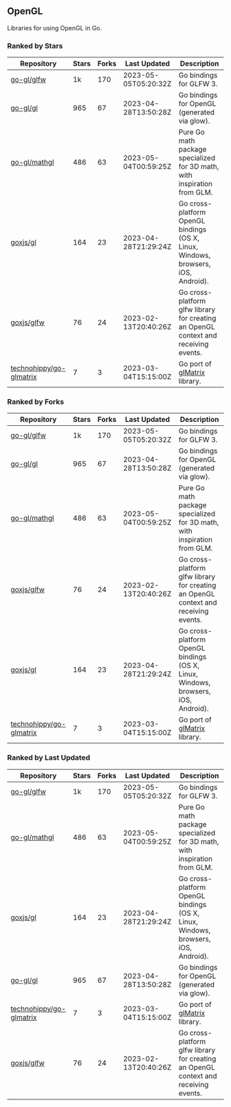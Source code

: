 ## OpenGL

Libraries for using OpenGL in Go.

### Ranked by Stars

| Repository | Stars | Forks | Last Updated | Description | 
|------------|-------|-------|--------------|-------------|
| [go-gl/glfw](https://github.com/go-gl/glfw) | 1k | 170 | 2023-05-05T05:20:32Z |  Go bindings for GLFW 3. |
| [go-gl/gl](https://github.com/go-gl/gl) | 965 | 67 | 2023-04-28T13:50:28Z |  Go bindings for OpenGL (generated via glow). |
| [go-gl/mathgl](https://github.com/go-gl/mathgl) | 486 | 63 | 2023-05-04T00:59:25Z |  Pure Go math package specialized for 3D math, with inspiration from GLM. |
| [goxjs/gl](https://github.com/goxjs/gl) | 164 | 23 | 2023-04-28T21:29:24Z |  Go cross-platform OpenGL bindings (OS X, Linux, Windows, browsers, iOS, Android). |
| [goxjs/glfw](https://github.com/goxjs/glfw) | 76 | 24 | 2023-02-13T20:40:26Z |  Go cross-platform glfw library for creating an OpenGL context and receiving events. |
| [technohippy/go-glmatrix](https://github.com/technohippy/go-glmatrix) | 7 | 3 | 2023-03-04T15:15:00Z |  Go port of [glMatrix](https://glmatrix.net/) library. |

### Ranked by Forks

| Repository | Stars | Forks | Last Updated | Description | 
|------------|-------|-------|--------------|-------------|
| [go-gl/glfw](https://github.com/go-gl/glfw) | 1k | 170 | 2023-05-05T05:20:32Z |  Go bindings for GLFW 3. |
| [go-gl/gl](https://github.com/go-gl/gl) | 965 | 67 | 2023-04-28T13:50:28Z |  Go bindings for OpenGL (generated via glow). |
| [go-gl/mathgl](https://github.com/go-gl/mathgl) | 486 | 63 | 2023-05-04T00:59:25Z |  Pure Go math package specialized for 3D math, with inspiration from GLM. |
| [goxjs/glfw](https://github.com/goxjs/glfw) | 76 | 24 | 2023-02-13T20:40:26Z |  Go cross-platform glfw library for creating an OpenGL context and receiving events. |
| [goxjs/gl](https://github.com/goxjs/gl) | 164 | 23 | 2023-04-28T21:29:24Z |  Go cross-platform OpenGL bindings (OS X, Linux, Windows, browsers, iOS, Android). |
| [technohippy/go-glmatrix](https://github.com/technohippy/go-glmatrix) | 7 | 3 | 2023-03-04T15:15:00Z |  Go port of [glMatrix](https://glmatrix.net/) library. |

### Ranked by Last Updated

| Repository | Stars | Forks | Last Updated | Description | 
|------------|-------|-------|--------------|-------------|
| [go-gl/glfw](https://github.com/go-gl/glfw) | 1k | 170 | 2023-05-05T05:20:32Z |  Go bindings for GLFW 3. |
| [go-gl/mathgl](https://github.com/go-gl/mathgl) | 486 | 63 | 2023-05-04T00:59:25Z |  Pure Go math package specialized for 3D math, with inspiration from GLM. |
| [goxjs/gl](https://github.com/goxjs/gl) | 164 | 23 | 2023-04-28T21:29:24Z |  Go cross-platform OpenGL bindings (OS X, Linux, Windows, browsers, iOS, Android). |
| [go-gl/gl](https://github.com/go-gl/gl) | 965 | 67 | 2023-04-28T13:50:28Z |  Go bindings for OpenGL (generated via glow). |
| [technohippy/go-glmatrix](https://github.com/technohippy/go-glmatrix) | 7 | 3 | 2023-03-04T15:15:00Z |  Go port of [glMatrix](https://glmatrix.net/) library. |
| [goxjs/glfw](https://github.com/goxjs/glfw) | 76 | 24 | 2023-02-13T20:40:26Z |  Go cross-platform glfw library for creating an OpenGL context and receiving events. |

